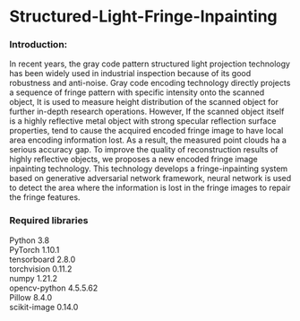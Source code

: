 # Structured-Light-Fringe-Inpainting
### Introduction:
In recent years, the gray code pattern structured light projection technology has been widely used in industrial inspection because of its good robustness and anti-noise. Gray code encoding technology directly projects a sequence of fringe pattern with specific intensity onto the scanned object, It is used to measure height distribution of the scanned object for further in-depth research operations. However, If the scanned object itself is a highly reflective metal object with strong specular reflection surface properties, tend to cause the acquired encoded fringe image to have local area encoding information lost. As a result, the measured point clouds ha a serious accuracy gap. To improve the quality of reconstruction results of highly reflective objects, we proposes a new encoded fringe image inpainting technology. This technology develops a fringe-inpainting system based on generative adversarial network framework, neural network is used to detect the area where the information is lost in the fringe images to repair the fringe features. 
### Required libraries
Python 3.8  
PyTorch 1.10.1  
tensorboard 2.8.0  
torchvision 0.11.2  
numpy 1.21.2  
opencv-python 4.5.5.62  
Pillow 8.4.0  
scikit-image 0.14.0  

